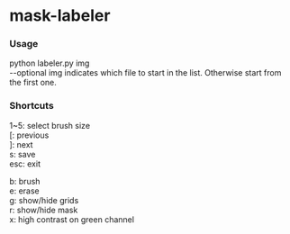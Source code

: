 # mask-labeler

### Usage
python labeler.py img</br>
--optional img indicates which file to start in the list. Otherwise start from the first one.</br>

### Shortcuts
1~5: select brush size</br>
[: previous</br>
]: next</br>
s: save</br>
esc: exit</br>

b: brush</br>
e: erase</br>
g: show/hide grids</br>
r: show/hide mask</br>
x: high contrast on green channel</br>
